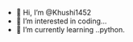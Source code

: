 - 👋 Hi, I’m @Khushi1452
- 👀 I’m interested in coding...
- 🌱 I’m currently learning ..python.

<!---
Khushi1452/Khushi1452 is a ✨ special ✨ repository because its `README.md` (this file) appears on your GitHub profile.
You can click the Preview link to take a look at your changes.
--->
